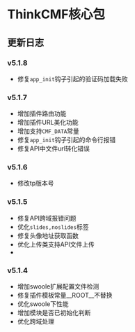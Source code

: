 # ThinkCMF核心包

## 更新日志
### v5.1.8
* 修复`app_init`钩子引起的验证码加载失败

### v5.1.7
* 增加插件路由功能
* 增加插件URL美化功能
* 增加支持`CMF_DATA`常量
* 修复`app_init`钩子引起的命令行报错
* 修复API中文件url转化错误

### v5.1.6
* 修改tp版本号

### v5.1.5
* 修复API跨域报错问题
* 优化`slides,noslides`标签
* 修复头像地址获取函数
* 优化上传类支持API文件上传
* 
### v5.1.4
* 增加swoole扩展配置文件检测
* 修复插件模板常量__ROOT__不替换
* 优化swoole下性能
* 增加模块是否已初始化判断
* 优化跨域处理


